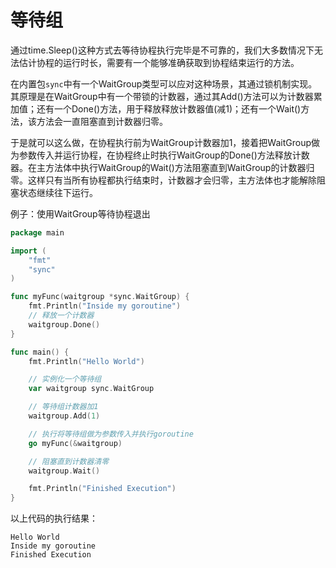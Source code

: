 # 等待组

通过time.Sleep\(\)这种方式去等待协程执行完毕是不可靠的，我们大多数情况下无法估计协程的运行时长，需要有一个能够准确获取到协程结束运行的方法。

在内置包`sync`中有一个WaitGroup类型可以应对这种场景，其通过锁机制实现。其原理是在WaitGroup中有一个带锁的计数器，通过其Add\(\)方法可以为计数器累加值；还有一个Done\(\)方法，用于释放释放计数器值\(减1\)；还有一个Wait\(\)方法，该方法会一直阻塞直到计数器归零。

于是就可以这么做，在协程执行前为WaitGroup计数器加1，接着把WaitGroup做为参数传入并运行协程，在协程终止时执行WaitGroup的Done\(\)方法释放计数器。在主方法体中执行WaitGroup的Wait\(\)方法阻塞直到WaitGroup的计数器归零。这样只有当所有协程都执行结束时，计数器才会归零，主方法体也才能解除阻塞状态继续往下运行。

例子：使用WaitGroup等待协程退出

```go
package main

import (
	"fmt"
	"sync"
)

func myFunc(waitgroup *sync.WaitGroup) {
	fmt.Println("Inside my goroutine")
	// 释放一个计数器
	waitgroup.Done()
}

func main() {
	fmt.Println("Hello World")

	// 实例化一个等待组
	var waitgroup sync.WaitGroup

	// 等待组计数器加1
	waitgroup.Add(1)

	// 执行将等待组做为参数传入并执行goroutine
	go myFunc(&waitgroup)

	// 阻塞直到计数器清零
	waitgroup.Wait()

	fmt.Println("Finished Execution")
}
```

以上代码的执行结果：

```text
Hello World
Inside my goroutine
Finished Execution
```


